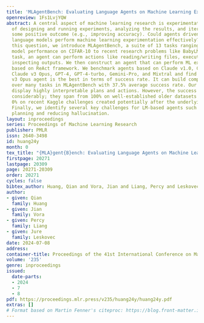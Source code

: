 ```yaml
---
title: 'MLAgentBench: Evaluating Language Agents on Machine Learning Experimentation'
openreview: 1Fs1LvjYQW
abstract: A central aspect of machine learning research is experimentation, the process
  of designing and running experiments, analyzing the results, and iterating towards
  some positive outcome (e.g., improving accuracy). Could agents driven by powerful
  language models perform machine learning experimentation effectively? To answer
  this question, we introduce MLAgentBench, a suite of 13 tasks ranging from improving
  model performance on CIFAR-10 to recent research problems like BabyLM. For each
  task, an agent can perform actions like reading/writing files, executing code, and
  inspecting outputs. We then construct an agent that can perform ML experimentation
  based on ReAct framework. We benchmark agents based on Claude v1.0, Claude v2.1,
  Claude v3 Opus, GPT-4, GPT-4-turbo, Gemini-Pro, and Mixtral and find that a Claude
  v3 Opus agent is the best in terms of success rate. It can build compelling ML models
  over many tasks in MLAgentBench with 37.5% average success rate. Our agents also
  display highly interpretable plans and actions. However, the success rates vary
  considerably; they span from 100% on well-established older datasets to as low as
  0% on recent Kaggle challenges created potentially after the underlying LM was trained.
  Finally, we identify several key challenges for LM-based agents such as long-term
  planning and reducing hallucination.
layout: inproceedings
series: Proceedings of Machine Learning Research
publisher: PMLR
issn: 2640-3498
id: huang24y
month: 0
tex_title: "{MLA}gent{B}ench: Evaluating Language Agents on Machine Learning Experimentation"
firstpage: 20271
lastpage: 20309
page: 20271-20309
order: 20271
cycles: false
bibtex_author: Huang, Qian and Vora, Jian and Liang, Percy and Leskovec, Jure
author:
- given: Qian
  family: Huang
- given: Jian
  family: Vora
- given: Percy
  family: Liang
- given: Jure
  family: Leskovec
date: 2024-07-08
address:
container-title: Proceedings of the 41st International Conference on Machine Learning
volume: '235'
genre: inproceedings
issued:
  date-parts:
  - 2024
  - 7
  - 8
pdf: https://proceedings.mlr.press/v235/huang24y/huang24y.pdf
extras: []
# Format based on Martin Fenner's citeproc: https://blog.front-matter.io/posts/citeproc-yaml-for-bibliographies/
---
```

